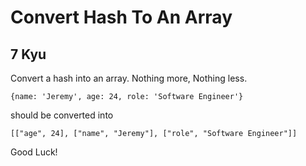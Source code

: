 # Convert Hash To An Array
## 7 Kyu

Convert a hash into an array. Nothing more, Nothing less.

```
{name: 'Jeremy', age: 24, role: 'Software Engineer'}
```
should be converted into
```
[["age", 24], ["name", "Jeremy"], ["role", "Software Engineer"]]
```
Good Luck!
